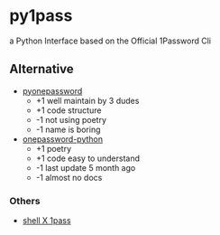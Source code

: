 # py1pass
a Python Interface based on the Official 1Password Cli

## Alternative
* [pyonepassword](https://github.com/zcutlip/pyonepassword)
  - +1 well maintain by 3 dudes
  - +1 code structure
  - -1 not using poetry
  - -1 name is boring
* [onepassword-python](https://github.com/lettdigital/onepassword-python)
  - +1 poetry
  - +1 code easy to understand
  - -1 last update 5 month ago
  - -1 almost no docs
  
### Others
 * [shell X 1pass](https://sixfeetup.com/blog/managing-secrets-1password)
